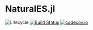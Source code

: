 # NaturalES.jl

![Lifecycle](https://img.shields.io/badge/lifecycle-experimental-orange.svg)<!--
![Lifecycle](https://img.shields.io/badge/lifecycle-maturing-blue.svg)
![Lifecycle](https://img.shields.io/badge/lifecycle-stable-green.svg)
![Lifecycle](https://img.shields.io/badge/lifecycle-retired-orange.svg)
![Lifecycle](https://img.shields.io/badge/lifecycle-archived-red.svg)
![Lifecycle](https://img.shields.io/badge/lifecycle-dormant-blue.svg) -->
[![Build Status](https://travis-ci.org/francescoalemanno/NaturalES.jl.svg?branch=master)](https://travis-ci.com/francescoalemanno/NaturalES.jl)
[![codecov.io](http://codecov.io/github/francescoalemanno/NaturalES.jl/coverage.svg?branch=master)](http://codecov.io/github/francescoalemanno/NaturalES.jl?branch=master)
<!--
[![Documentation](https://img.shields.io/badge/docs-stable-blue.svg)](https://francescoalemanno.github.io/NaturalES.jl/stable)
[![Documentation](https://img.shields.io/badge/docs-master-blue.svg)](https://francescoalemanno.github.io/NaturalES.jl/dev)
-->
